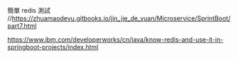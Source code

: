 簡單 redis 測試
//https://zhuamaodeyu.gitbooks.io/jin_jie_de_yuan/Microservice/SprintBoot/part7.html


https://www.ibm.com/developerworks/cn/java/know-redis-and-use-it-in-springboot-projects/index.html
